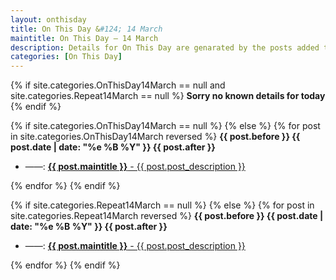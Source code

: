 ```yaml
---
layout: onthisday
title: On This Day &#124; 14 March
maintitle: On This Day — 14 March
description: Details for On This Day are genarated by the posts added to the website so the content is subject to changes/updates over time.
categories: [On This Day]
---
```


{% if site.categories.OnThisDay14March == null and site.categories.Repeat14March == null %}
<strong>Sorry no known details for today</strong>
{% endif %}

{% if site.categories.OnThisDay14March == null %}
{% else %}
{% for post in site.categories.OnThisDay14March reversed %}
<strong>{{ post.before }} {{ post.date | date: "%e %B %Y" }} {{ post.after }}</strong>
<ul>
<li> ——: <a href="{{ post.url }}"><strong>{{ post.maintitle }}</strong> - {{ post.post_description }}</a></li>
</ul>
{% endfor %}
{% endif %}

{% if site.categories.Repeat14March == null %}
{% else %}
{% for post in site.categories.Repeat14March reversed %}
<strong>{{ post.before }} {{ post.date | date: "%e %B %Y" }} {{ post.after }}</strong>
<ul>
<li> ——: <a href="{{ post.url }}"><strong>{{ post.maintitle }}</strong> - {{ post.post_description }}</a></li>
</ul>
{% endfor %}
{% endif %}
